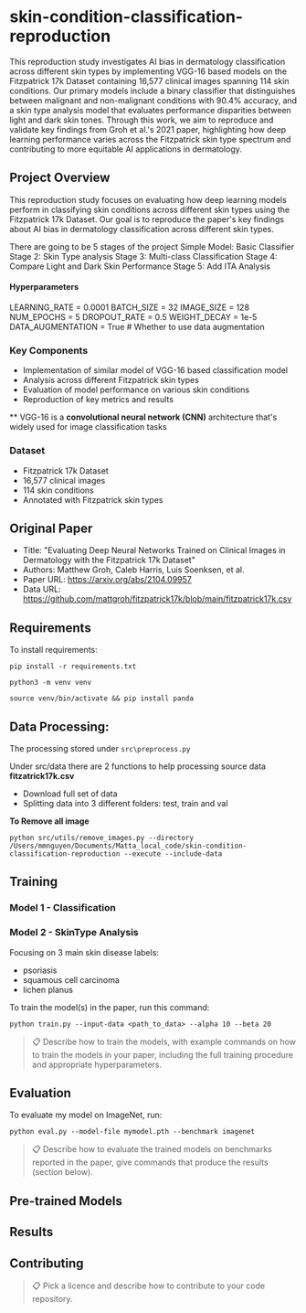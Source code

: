 # skin-condition-classification-reproduction
This reproduction study investigates AI bias in dermatology classification across different skin types by implementing VGG-16 based models on the Fitzpatrick 17k Dataset containing 16,577 clinical images spanning 114 skin conditions. Our primary models include a binary classifier that distinguishes between malignant and non-malignant conditions with 90.4% accuracy, and a skin type analysis model that evaluates performance disparities between light and dark skin tones. Through this work, we aim to reproduce and validate key findings from Groh et al.'s 2021 paper, highlighting how deep learning performance varies across the Fitzpatrick skin type spectrum and contributing to more equitable AI applications in dermatology.

## Project Overview
This reproduction study focuses on evaluating how deep learning models perform in classifying skin conditions across different skin types using the Fitzpatrick 17k Dataset. Our goal is to reproduce the paper's key findings about AI bias in dermatology classification across different skin types.

There are going to be 5 stages of the project
Simple Model: Basic Classifier  
Stage 2: Skin Type analysis
Stage 3: Multi-class Classification
Stage 4: Compare Light and Dark Skin Performance
Stage 5: Add ITA Analysis

#### Hyperparameters
LEARNING_RATE = 0.0001
BATCH_SIZE = 32
IMAGE_SIZE = 128
NUM_EPOCHS = 5
DROPOUT_RATE = 0.5
WEIGHT_DECAY = 1e-5
DATA_AUGMENTATION = True  # Whether to use data augmentation

### Key Components
- Implementation of similar model of VGG-16 based classification model
- Analysis across different Fitzpatrick skin types
- Evaluation of model performance on various skin conditions
- Reproduction of key metrics and results

** VGG-16 is a **convolutional neural network (CNN)** architecture that's widely used for image classification tasks

### Dataset
- Fitzpatrick 17k Dataset
- 16,577 clinical images
- 114 skin conditions
- Annotated with Fitzpatrick skin types

## Original Paper
- Title: "Evaluating Deep Neural Networks Trained on Clinical Images in Dermatology with the Fitzpatrick 17k Dataset"
- Authors: Matthew Groh, Caleb Harris, Luis Soenksen, et al.
- Paper URL: https://arxiv.org/abs/2104.09957
- Data URL: https://github.com/mattgroh/fitzpatrick17k/blob/main/fitzpatrick17k.csv

## Requirements

To install requirements:

```setup
pip install -r requirements.txt

python3 -m venv venv

source venv/bin/activate && pip install panda
```

## Data Processing:

The processing stored under ```src\preprocess.py```

Under src/data there are 2 functions to help processing source data **fitzatrick17k.csv**
- Download full set of data
- Splitting data into 3 different folders: test, train and val

**To Remove all image**

```
python src/utils/remove_images.py --directory /Users/mmnguyen/Documents/Matta_local_code/skin-condition-classification-reproduction --execute --include-data
```

## Training

### Model 1 - Classification

### Model 2 - SkinType Analysis

Focusing on 3 main skin disease labels:
- psoriasis
- squamous cell carcinoma
- lichen planus

To train the model(s) in the paper, run this command:

```train
python train.py --input-data <path_to_data> --alpha 10 --beta 20
```

>📋  Describe how to train the models, with example commands on how to train the models in your paper, including the full training procedure and appropriate hyperparameters.

## Evaluation

To evaluate my model on ImageNet, run:

```eval
python eval.py --model-file mymodel.pth --benchmark imagenet
```

>📋  Describe how to evaluate the trained models on benchmarks reported in the paper, give commands that produce the results (section below).

## Pre-trained Models



## Results



## Contributing

>📋  Pick a licence and describe how to contribute to your code repository. 
